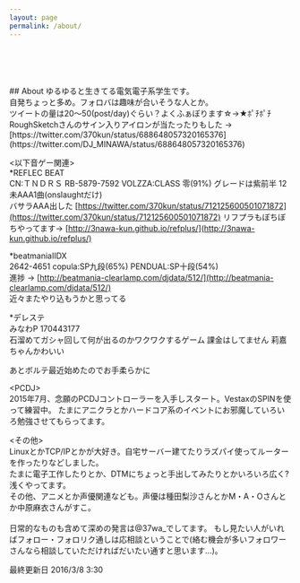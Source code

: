 ```yaml
---
layout: page
permalink: /about/
---
```

<br>
<br>
<br>
<br>
## About
ゆるゆると生きてる電気電子系学生です。<br>
自発ちょっと多め。フォロバは趣味が合いそうな人とか。<br>
ツイートの量は20〜50(post/day)ぐらい？よくふぁぼります☆→★ﾎﾟﾁﾎﾟﾁ <br>
RoughSketchさんのサイン入りアイロンが当たったりもした → [https://twitter.com/370kun/status/688648057320165376](https://twitter.com/DJ_MINAWA/status/688648057320165376) <br>

&lt;以下音ゲー関連&gt; <br>
*REFLEC BEAT <br>
CN:ＴＮＤＲＳ RB-5879-7592 VOLZZA:CLASS 零(91%) グレードは紫前半 12未AAA1曲(onslaughtだけ)<br>
バサラAAA出した [https://twitter.com/370kun/status/712125600501071872](https://twitter.com/370kun/status/712125600501071872)
リフプラもぼちぼちやってます→ [http://3nawa-kun.github.io/refplus/](http://3nawa-kun.github.io/refplus/)<br>

*beatmaniaIIDX <br>
2642-4651 copula:SP九段(65%) PENDUAL:SP十段(54%) <br>
進捗 → [http://beatmania-clearlamp.com/djdata/512/](http://beatmania-clearlamp.com/djdata/512/) <br>
近々またやり込もうかと思ってる <br> 

*デレステ <br>
みなわP 170443177 <br>
石溜めてガシャ回して何が出るのかワクワクするゲーム 課金はしてません 莉嘉ちゃんかわいい<br> 

あとボルテ最近始めたのでお手柔らかに <br>

&lt;PCDJ&gt; <br>
2015年7月、念願のPCDJコントローラーを入手しスタート。VestaxのSPINを使って練習中。
たまにアニクラとかハードコア系のイベントにお邪魔していろいろ勉強させてもらってます。<br>

&lt;その他&gt;<br>
LinuxとかTCP/IPとかが大好き。自宅サーバー建てたりラズパイ使ってルーターを作ったりなどしました。<br>
たまに電子工作したりとか、DTMにちょっと手出してみたりとかいろいろ広く?浅くやってます。<br>
その他、アニメとか声優関連なども。声優は種田梨沙さんとかM・A・Oさんとか中原麻衣さんがすこ。<br><br>
日常的なものも含めて深めの発言は@37wa_でしてます。
もし見たい人がいればフォロー・フォロリク通しは応相談ということで(絡む機会が多いフォロワーさんなら相談していただければだいたい通すと思います...)。

最終更新日 2016/3/8 3:30
